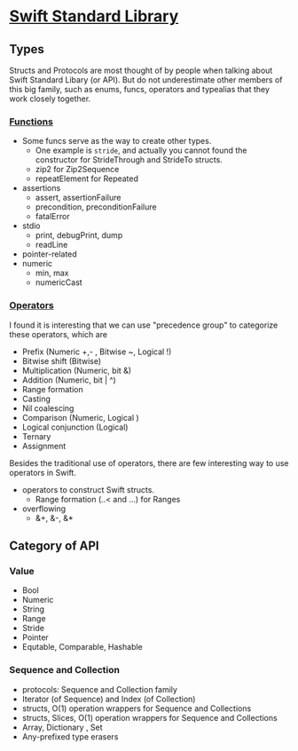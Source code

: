 # [Swift Standard Library](https://developer.apple.com/reference/swift)

## Types

Structs and Protocols are most thought of by people when talking about Swift Standard Libary (or API). But do not underestimate other members of this big family, such as enums, funcs, operators and typealias that they work closely together.

### [Functions](https://developer.apple.com/reference/swift/swift_standard_library_functions)

* Some funcs serve as the way to create other types.
  * One example is `stride`, and actually you cannot found the constructor for StrideThrough and StrideTo structs.
  * zip2 for Zip2Sequence
  * repeatElement for Repeated
* assertions
  * assert, assertionFailure
  * precondition, preconditionFailure
  * fatalError
* stdio
  * print, debugPrint, dump
  * readLine
* pointer-related
* numeric
  * min, max
  * numericCast


### [Operators](https://developer.apple.com/reference/swift/swift_standard_library_operators)

I found it is interesting that we can use "precedence group" to categorize these operators, which are

* Prefix (Numeric +,- , Bitwise ~, Logical !)
* Bitwise shift (Bitwise)
* Multiplication (Numeric, bit &)
* Addition (Numeric, bit | ^)
* Range formation
* Casting
* Nil coalescing
* Comparison (Numeric, Logical )
* Logical conjunction (Logical)
* Ternary
* Assignment

Besides the traditional use of operators, there are few interesting way to use operators in Swift.

* operators to construct Swift structs.
  * Range formation (..< and ...) for Ranges
* overflowing
  * &+, &-, &*


## Category of API

### Value

* Bool
* Numeric
* String
* Range
* Stride
* Pointer
* Equtable, Comparable, Hashable

### Sequence and Collection

* protocols: Sequence and Collection family
* Iterator (of Sequence) and Index (of Collection)
* structs, O(1) operation wrappers for Sequence and Collections
* structs, Slices, O(1) operation wrappers for Sequence and Collections
* Array, Dictionary , Set
* Any-prefixed type erasers
